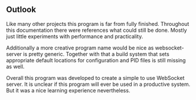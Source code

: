 ## Outlook

Like many other projects this program is far from fully finished.
Throughout this documentation there were references what could still be done.
Mostly just little experiments with performance and practicality.

Additionally a more creative program name would be nice as websocket-server is pretty generic.
Together with that a build system that sets appropriate default locations
for configuration and PID files is still missing as well.

Overall this program was developed to create a simple to use WebSocket server.
It is unclear if this program will ever be used in a productive system.
But it was a nice learning experience nevertheless.

